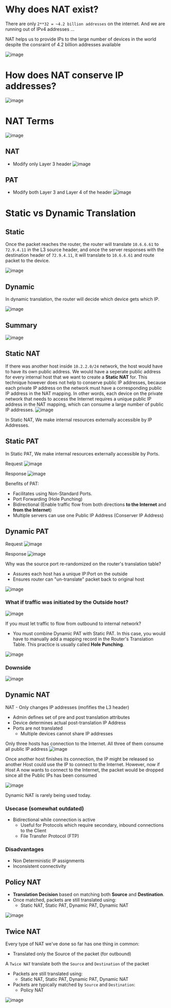 # Why does NAT exist?
There are only `2**32 = ~4.2 billion addresses` on the internet. And we are running out of IPv4 addresses ...

NAT helps us to provide IPs to the large number of devices in the world despite the consraint of 4.2 billion addresses available

![image](https://user-images.githubusercontent.com/59940078/233831794-5fc50bd1-17ba-4ab6-a77a-04024808d092.png)

# How does NAT conserve IP addresses?

![image](https://user-images.githubusercontent.com/59940078/233831883-875feedf-c009-4f1a-b1ff-e5d91b1c423a.png)

# NAT Terms

![image](https://user-images.githubusercontent.com/59940078/233831946-88abe436-5cd3-4a23-a372-dc72a2bd6d9b.png)

## NAT
- Modify only Layer 3 header
![image](https://user-images.githubusercontent.com/59940078/233831991-87328761-df23-4250-90d1-22092a03cf68.png)

## PAT
- Modify both Layer 3 and Layer 4 of the header
![image](https://user-images.githubusercontent.com/59940078/233832004-deea1ef5-b695-4443-8204-4576cef0d261.png)
 
# Static vs Dynamic Translation
 
## Static

Once the packet reaches the router, the router will translate `10.6.6.61` to `72.9.4.11` in the L3 source header, and once the server responses with the destination header of `72.9.4.11`, it will translate to `10.6.6.61` and route packet to the device.

![image](https://user-images.githubusercontent.com/59940078/233832151-893b7577-dd14-4d9d-9b5e-290c86b83b82.png)

## Dynamic

In dynamic translation, the router will decide which device gets which IP.

![image](https://user-images.githubusercontent.com/59940078/233832357-f74c573d-0d5d-467e-9c87-4ed58d1fe54c.png)

## Summary

![image](https://user-images.githubusercontent.com/59940078/233832434-82f9410f-9e4c-49be-a1b2-9f5a34cb753e.png)

## Static NAT

If there was another host inside `10.2.2.0/24` network, the host would have to have its own public address. We would have a seperate public address for every internal host that we want to create a **Static NAT** for. This technique however does not help to conserve public IP addresses, because each private IP address on the network must have a corresponding public IP address in the NAT mapping. In other words, each device on the private network that needs to access the Internet requires a unique public IP address in the NAT mapping, which can consume a large number of public IP addresses.
![image](https://user-images.githubusercontent.com/59940078/233832827-e1d69b6d-8832-4a5e-b70f-b14811d9838e.png)

In Static NAT, We make internal resources externally accessible by IP Addresses.

## Static PAT
In Static PAT, We make internal resources externally accessible by Ports.

Request
![image](https://user-images.githubusercontent.com/59940078/233833274-e1e508a2-c1cd-4674-9534-9009ec5f0e8d.png)

Response
![image](https://user-images.githubusercontent.com/59940078/233833299-828d6a33-3f7e-4ded-874e-3b2174421148.png)

Benefits of PAT:
- Facilitates using Non-Standard Ports.
- Port Forwarding (Hole Punching)
- Bidirectional (Enable traffic flow from both directions **to the Internet** and **from the Internet**)
- Multiple servers can use one Public IP Address (Conserver IP Address)

## Dynamic PAT

Request
![image](https://user-images.githubusercontent.com/59940078/233833675-27326c34-ba46-4e8b-83d2-601a802622eb.png)

Response
![image](https://user-images.githubusercontent.com/59940078/233833737-37103aab-a104-45cd-bb2d-541de6f0c301.png)

Why was the source port re-randomized on the router's translation table?
- Assures each host has a unique IP:Port on the outside
- Ensures router can "un-translate" packet back to original host

![image](https://user-images.githubusercontent.com/59940078/233833824-6f8ac395-1772-41b7-90d5-91e1d8cb617d.png)

### What if traffic was initiated by the Outside host?

![image](https://user-images.githubusercontent.com/59940078/233833972-589beb3a-7abb-46bc-8e9f-0ec9195cf66f.png)

If you must let traffic to flow from outbound to internal network?
- You must combine Dynamic PAT with Static PAT. In this case, you would have to manually add a mapping record in the Router's Translation Table. This practice is usually called **Hole Punching**.

![image](https://user-images.githubusercontent.com/59940078/233834227-ae22a8bc-5bc6-4a99-ac3c-32201dcf8598.png)

### Downside
![image](https://user-images.githubusercontent.com/59940078/233834197-ac051de4-bb20-4fa1-90a2-1437b8571a20.png)

## Dynamic NAT
NAT - Only changes IP addresses (mofifies the L3 header)
- Admin defines set of pre and post translation attributes
- Device determines actual post-translation IP Address
- Ports are not translated
  - Multiple devices cannot share IP addresses

Only three hosts has connection to the Internet. All three of them consume all public IP address
![image](https://user-images.githubusercontent.com/59940078/233835159-d1a4be97-7002-4fab-822d-0b0d03f99a64.png)

Once another host finishes its connection, the IP might be released so another Host could use the IP to connect to the Internet. However, now if Host A now wants to connect to the Internet, the packet would be dropped since all the Public IPs has been consumed

![image](https://user-images.githubusercontent.com/59940078/233835238-fc877205-98bb-4a6d-9101-a525a6889e5b.png)

Dynamic NAT is rarely being used today. 

### Usecase (somewhat outdated)
- Bidirectional while connection is active
  - Useful for Protocols which require secondary, inbound connections to the Client
  - File Transfer Protocol (FTP)

### Disadvantages
- Non Deterministic IP assignments
- Inconsistent connectivity

## Policy NAT
- **Translation Decision** based on matching both **Source** and **Destination**.
- Once matched, packets are still translated using:
  - Static NAT, Static PAT, Dynamic PAT, Dynamic NAT

![image](https://user-images.githubusercontent.com/59940078/233835646-38fc1497-a9f6-434e-8189-0e2d480f3a0a.png)

## Twice NAT
Every type of NAT we've done so far has one thing in common:
- Translated only the Source of the packet (for outbound)

A `Twice NAT` translate both the `Source` and `Destination` of the packet
- Packets are still translated using:
  - Static NAT, Static PAT, Dynamic PAT, Dynamic NAT
- Packets are typically matched by `Source` and `Destination`:
  - Policy NAT

![image](https://user-images.githubusercontent.com/59940078/233835871-f5785857-ade9-4d29-9e48-f1c15cf4eb60.png)
